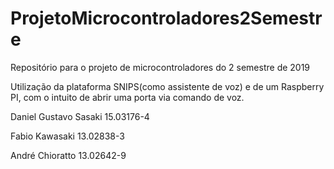 # ProjetoMicrocontroladores2Semestre
Repositório para o projeto de microcontroladores do 2 semestre de 2019

Utilização da plataforma SNIPS(como assistente de voz) e de um Raspberry PI, com o intuito de abrir uma porta via comando de voz.


Daniel Gustavo Sasaki   15.03176-4


Fabio Kawasaki 13.02838-3


André Chioratto 13.02642-9
